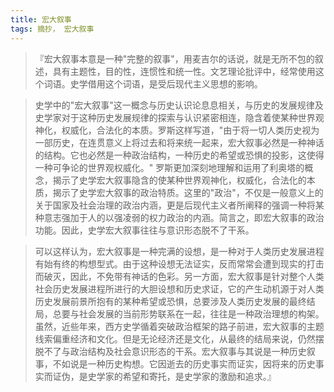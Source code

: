 ```yaml
---
title: 宏大叙事
tags: 摘抄， 宏大叙事
---
```



> 『宏大叙事本意是一种"完整的叙事"，用麦吉尔的话说，就是无所不包的叙述，具有主题性，目的性，连惯性和统一性。文艺理论批评中，经常使用这个词语。史学借用这个词语，是受后现代主义思想的影响。

> 史学中的"宏大叙事"这一概念与历史认识论息息相关，与历史的发展规律及史学家对于这种历史发展规律的探索与认识紧密相连，隐含着使某种世界观神化，权威化，合法化的本质。罗斯这样写道，"由于将一切人类历史视为一部历史，在连贯意义上将过去和将来统一起来，宏大叙事必然是一种神话的结构。它也必然是一种政治结构，一种历史的希望或恐惧的投影，这使得一种可争论的世界观权威化。" 罗斯更加深刻地理解和运用了利奥塔的概念，揭示了史学宏大叙事隐含的使某种世界观神化，权威化，合法化的本质，揭示了史学宏大叙事的政治特质。这里的"政治"，不仅是一般意义上的关于国家及社会治理的政治内涵，更是后现代主义者所阐释的强调一种将某种意志强加于人的以强凌弱的权力政治的内涵。简言之，即宏大叙事的政治功能。因此，史学宏大叙事往往与意识形态脱不了干系。

> 可以这样认为，宏大叙事是一种完满的设想，是一种对于人类历史发展进程有始有终的构想型式。由于这种设想无法证实，反而常常会遭到现实的打击而破灭，因此，不免带有神话的色彩。另一方面，宏大叙事是针对整个人类社会历史发展进程所进行的大胆设想和历史求证，它的产生动机源于对人类历史发展前景所抱有的某种希望或恐惧，总要涉及人类历史发展的最终结局，总要与社会发展的当前形势联系在一起，往往是一种政治理想的构架。虽然，近些年来，西方史学循着突破政治框架的路子前进，宏大叙事的主题线索偏重经济和文化。但是无论经济还是文化，从最终的结局来说，仍然摆脱不了与政治结构及社会意识形态的干系。宏大叙事与其说是一种历史叙事，不如说是一种历史构想。它因逝去的历史事实而证实，因将来的历史事实而证伪，是史学家的希望和寄托，是史学家的激励和追求。』

